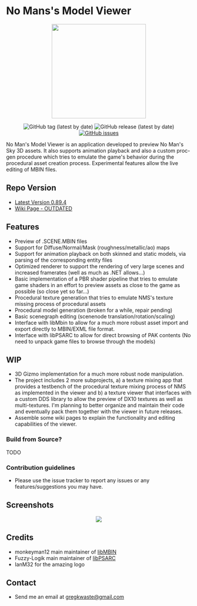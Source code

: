 # **No Mans's Model Viewer** #

<div align="center"> <img src="https://i.imgur.com/hdBRZFL.png" width="256px"> </div>
<p></p>


<div align="center">
<img alt="GitHub tag (latest by date)" src="https://img.shields.io/github/v/tag/gregkwaste/NMSMV">
<img alt="GitHub release (latest by date)" src="https://img.shields.io/github/v/release/gregkwaste/NMSMV">
<a href="https://github.com/gregkwaste/NMSMV/issues"><img alt="GitHub issues" src="https://img.shields.io/github/issues/gregkwaste/NMSMV"></a>
</div>


No Man's Model Viewer is an application developed to preview No Man's Sky 3D assets. It also supports animation playback and also a custom proc-gen procedure which tries to emulate the game's behavior during the procedural asset creation process. Experimental features allow the live editing of MBIN files. 

## **Repo Version** ##

* [Latest Version 0.89.4](https://github.com/gregkwaste/NMSMV/releases)
* [Wiki Page - OUTDATED](https://github.com/gregkwaste/NMSMV/wiki)

## **Features** ##
* Preview of .SCENE.MBIN files
* Support for Diffuse/Normal/Mask (roughness/metallic/ao) maps
* Support for animation playback on both skinned and static models, via parsing of the corresponding entity files
* Optimized renderer to support the rendering of very large scenes and increased framerates (well as much as .NET allows...)
* Basic implementation of a PBR shader pipeline that tries to emulate game shaders in an effort to preview assets as close to the game as possible (so close yet so far...)
* Procedural texture generation that tries to emulate NMS's texture missing process of procedural assets
* Procedural model generation (broken for a while, repair pending)
* Basic scenegraph editing (scenenode translation/rotation/scaling)
* Interface with libMbin to allow for a much more robust asset import and export directly to MBIN/EXML file format.
* Interface with libPSARC to allow for direct browsing of PAK contents (No need to unpack game files to browse through the models)

## **WIP** ##
* 3D Gizmo implementation for a much more robust node manipulation.
* The project includes 2 more subprojects, a) a texture mixing app that provides a testbench of the procedural texture mixing process of NMS as implemented in the viewer and b) a texture viewer that interfaces with a custom DDS library to allow the preview of DX10 textures as well as multi-textures. I'm planning to better organize and maintain their code and eventually pack them together with the viewer in future releases.
* Assemble some wiki pages to explain the functionality and editing capabilities of the viewer.


### Build from Source? ###

TODO

### Contribution guidelines ###
* Please use the issue tracker to report any issues or any features/suggestions you may have.


## **Screenshots** ##
<div align="center"> <img src="https://i.imgur.com/9NX73V1h.png"></div>

## **Credits** ##
* monkeyman12 main maintainer of [libMBIN](https://github.com/monkeyman192/MBINCompiler)
* Fuzzy-Logik main maintainer of [libPSARC](https://github.com/Fuzzy-Logik/libPSARC)
* IanM32 for the amazing logo

## **Contact** ##
* Send me an email at gregkwaste@gmail.com
